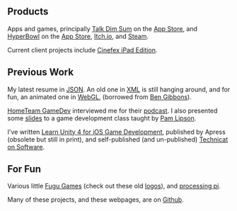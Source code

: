 ## Products

Apps and games, principally [Talk Dim Sum](talkdimsum) on the [App Store](https://apps.apple.com/us/app/talk-dim-sum/id953929066), and [HyperBowl](hyperbowl) on the [App Store](https://apps.apple.com/us/app/hyperbowl/id344209253?ign-mpt=uo%3D8), [Itch.io](https://technicat.itch.io/hyperbowl), and [Steam](https://store.steampowered.com/app/847530/HyperBowl/).

Current client projects include [Cinefex iPad Edition](https://apps.apple.com/us/app/cinefex/id512379220).

## Previous Work

My latest resume in [JSON](resume). An old one in [XML](resumexml) is still hanging around, and for fun, an animated one in [WebGL](resumewgl), (borrowed from [Ben Gibbons](https://bgibbonsweb.github.io/webgl/resume.html)).

[HomeTeam GameDev](https://hometeamgamedev.com/) interviewed me for their [podcast](https://gamedevslikeyou.libsyn.com/phil-chu). I also presented some [slides](gamedev-slides) to a game development class taught by [Pam Lipson](https://www.technologyreview.com/innovator/pamela-lipson/).

I've written [Learn Unity 4 for iOS Game Development](learnunity), published by Apress (obsolete but still in print), and self-published (and un-published) [Technicat on Software](technicat-on-software).

## For Fun

Various little [Fugu Games](https://technicat.itch.io/) (check out these old [logos](logos)), and [processing pi](processing-pi).

Many of these projects, and these webpages, are on [Github](http://github.com/technicat).





